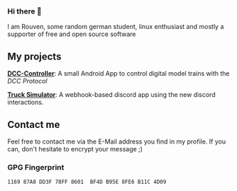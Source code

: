 ### Hi there 👋

I am Rouven, some random german student, linux enthusiast and mostly a supporter of free and open source software

## My projects
**[DCC-Controller](https://github.com/therealr5/dcc-controller-android-app)**: A small Android App to control digital model trains with the _DCC Protocol_

 **[Truck Simulator](https://github.com/therealr5/TruckSimulatorBot)**: A webhook-based discord app using the new discord interactions.

## Contact me
Feel free to contact me via the E-Mail address you find in my profile. If you can, don't hesitate to encrypt your message ;)

### GPG Fingerprint
`1169 87A8 DD3F 78FF 8601  BF4D B95E 8FE6 B11C 4D09`
